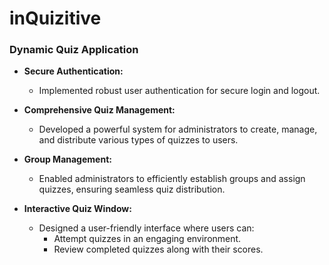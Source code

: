 # inQuizitive

### Dynamic Quiz Application

- **Secure Authentication:**
  - Implemented robust user authentication for secure login and logout.

- **Comprehensive Quiz Management:**
  - Developed a powerful system for administrators to create, manage, and distribute various types of quizzes to users.

- **Group Management:**
  - Enabled administrators to efficiently establish groups and assign quizzes, ensuring seamless quiz distribution.

- **Interactive Quiz Window:**
  - Designed a user-friendly interface where users can:
    - Attempt quizzes in an engaging environment.
    - Review completed quizzes along with their scores.



